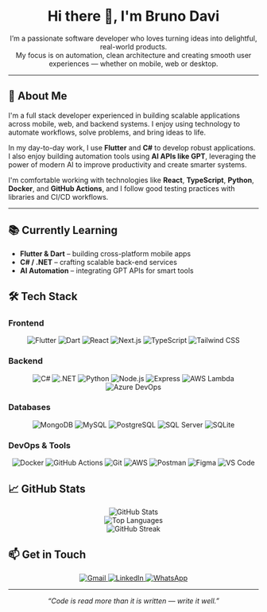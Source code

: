 <h1 align="center">Hi there 👋, I'm Bruno Davi</h1>

<p align="center">
  I’m a passionate software developer who loves turning ideas into delightful, real-world products.<br/>
  My focus is on automation, clean architecture and creating smooth user experiences — whether on mobile, web or desktop.
</p>

---

## 🧾 About Me

I'm a full stack developer experienced in building scalable applications across mobile, web, and backend systems. I enjoy using technology to automate workflows, solve problems, and bring ideas to life.

In my day-to-day work, I use **Flutter** and **C#** to develop robust applications. I also enjoy building automation tools using **AI APIs like GPT**, leveraging the power of modern AI to improve productivity and create smarter systems.

I'm comfortable working with technologies like **React**, **TypeScript**, **Python**, **Docker**, and **GitHub Actions**, and I follow good testing practices with libraries and CI/CD workflows.

---

## 📚 Currently Learning

* **Flutter & Dart** – building cross-platform mobile apps
* **C# / .NET** – crafting scalable back-end services
* **AI Automation** – integrating GPT APIs for smart tools

## 🛠 Tech Stack

### Frontend

<div align="center">

![Flutter](https://img.shields.io/badge/Flutter-02569B?style=for-the-badge\&logo=flutter\&logoColor=white)
![Dart](https://img.shields.io/badge/Dart-0175C2?style=for-the-badge\&logo=dart\&logoColor=white)
![React](https://img.shields.io/badge/React-20232A?style=for-the-badge\&logo=react\&logoColor=61DAFB)
![Next.js](https://img.shields.io/badge/Next.js-1a1a1a?style=for-the-badge\&logo=nextdotjs\&logoColor=ffffff)
![TypeScript](https://img.shields.io/badge/TypeScript-3178C6?style=for-the-badge\&logo=typescript\&logoColor=white)
![Tailwind CSS](https://img.shields.io/badge/Tailwind_CSS-0EA5E9?style=for-the-badge\&logo=tailwind-css\&logoColor=white)

</div>

### Backend

<div align="center">

![C#](https://img.shields.io/badge/CSharp-239120?style=for-the-badge\&logo=csharp\&logoColor=white)
![.NET](https://img.shields.io/badge/.NET-512BD4?style=for-the-badge\&logo=dotnet\&logoColor=white)
![Python](https://img.shields.io/badge/Python-3776AB?style=for-the-badge\&logo=python\&logoColor=white)
![Node.js](https://img.shields.io/badge/Node.js-339933?style=for-the-badge\&logo=nodedotjs\&logoColor=white)
![Express](https://img.shields.io/badge/Express.js-303030?style=for-the-badge\&logo=express\&logoColor=white)
![AWS Lambda](https://img.shields.io/badge/AWS_Lambda-BF4800?style=for-the-badge\&logo=aws-lambda\&logoColor=white)
![Azure DevOps](https://img.shields.io/badge/Azure_DevOps-0078D7?style=for-the-badge\&logo=azure-devops\&logoColor=white)

</div>

### Databases

<div align="center">

![MongoDB](https://img.shields.io/badge/MongoDB-47A248?style=for-the-badge\&logo=mongodb\&logoColor=white)
![MySQL](https://img.shields.io/badge/MySQL-4479A1?style=for-the-badge\&logo=mysql\&logoColor=white)
![PostgreSQL](https://img.shields.io/badge/PostgreSQL-336791?style=for-the-badge\&logo=postgresql\&logoColor=white)
![SQL Server](https://img.shields.io/badge/SQL_Server-CC2927?style=for-the-badge\&logo=microsoft-sql-server\&logoColor=white)
![SQLite](https://img.shields.io/badge/SQLite-003B57?style=for-the-badge\&logo=sqlite\&logoColor=white)

</div>

### DevOps & Tools

<div align="center">

![Docker](https://img.shields.io/badge/Docker-1572B6?style=for-the-badge\&logo=docker\&logoColor=white)
![GitHub Actions](https://img.shields.io/badge/GitHub_Actions-2088FF?style=for-the-badge\&logo=github-actions\&logoColor=white)
![Git](https://img.shields.io/badge/Git-F05032?style=for-the-badge\&logo=git\&logoColor=white)
![AWS](https://img.shields.io/badge/AWS-232F3E?style=for-the-badge\&logo=amazon-aws\&logoColor=white)
![Postman](https://img.shields.io/badge/Postman-FF5722?style=for-the-badge\&logo=postman\&logoColor=white)
![Figma](https://img.shields.io/badge/Figma-9C27B0?style=for-the-badge\&logo=figma\&logoColor=white)
![VS Code](https://img.shields.io/badge/VS_Code-007ACC?style=for-the-badge\&logo=visual-studio-code\&logoColor=white)

</div>

## 📈 GitHub Stats

<div align="center">
  <img src="https://github-readme-stats.vercel.app/api?username=brunodavi&show_icons=true&hide_border=true&theme=gruvbox&bg_color=00000000&title_color=2f80ed&text_color=38bdae" alt="GitHub Stats" /><br/>
  <img src="https://github-readme-stats.vercel.app/api/top-langs?username=brunodavi&layout=compact&theme=gruvbox&hide_border=true&bg_color=00000000&title_color=2f80ed&text_color=38bdae" alt="Top Languages" /><br/>
  <img src="https://streak-stats.demolab.com?user=brunodavi&theme=gruvbox&hide_border=true&background=FFFFFF00&dates=F8D347&currStreakNum=38bdae&currStreakLabel=2f80ed&sideNums=ffffff&sideLabels=38bdae" alt="GitHub Streak" />
</div>

## 📫 Get in Touch

<p align="center">
  <a href="mailto:brunodaviandrade2000@gmail.com">
    <img src="https://img.shields.io/badge/Gmail-D14836?style=for-the-badge&logo=gmail&logoColor=white" alt="Gmail"/>
  </a>
  <a href="https://www.linkedin.com/in/brunodavi">
    <img src="https://img.shields.io/badge/LinkedIn-0A66C2?style=for-the-badge&logo=linkedin&logoColor=white" alt="LinkedIn"/>
  </a>
  <a href="https://wa.me/5511987364471">
    <img src="https://img.shields.io/badge/WhatsApp-25D366?style=for-the-badge&logo=whatsapp&logoColor=white" alt="WhatsApp"/>
  </a>
</p>

---

<p align="center"><em>“Code is read more than it is written — write it well.”</em></p>
